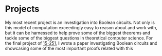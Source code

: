 # Projects

My most recent project is an investigation into Boolean circuits. Not only is this model of computation exceedingly easy to reason about and work with, but it can be harnessed to help prove some of the biggest theorems and tackle some of the biggest questions in theoretical computer science. For the final project of [15-251](http://www.cs.cmu.edu/~15251/), I wrote a paper investigating Boolean circuits and showcasing some of the most important proofs related with this 
<!--stackedit_data:
eyJoaXN0b3J5IjpbNDM4MzQ0MDAyLC0xNzg5NjUxOTYzXX0=
-->